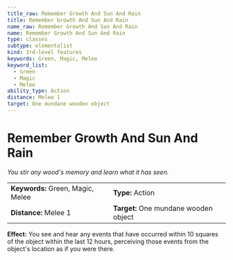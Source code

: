 ```yaml
---
title_raw: Remember Growth And Sun And Rain
title: Remember Growth And Sun And Rain
name_raw: Remember Growth And Sun And Rain
name: Remember Growth And Sun And Rain
type: classes
subtype: elementalist
kind: 3rd-level features
keywords: Green, Magic, Melee
keyword_list:
  - Green
  - Magic
  - Melee
ability_type: Action
distance: Melee 1
target: One mundane wooden object
---
```


# Remember Growth And Sun And Rain

*You stir any wood's memory and learn what it has seen.*

|                                   |                                       |
| :-------------------------------- | :------------------------------------ |
| **Keywords:** Green, Magic, Melee | **Type:** Action                      |
| **Distance:** Melee 1             | **Target:** One mundane wooden object |

**Effect:** You see and hear any events that have occurred within 10 squares of the object within the last 12 hours, perceiving those events from the object's location as if you were there.
